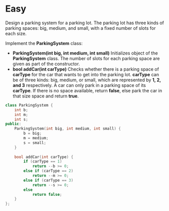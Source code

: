 # Easy

Design a parking system for a parking lot. The parking lot has three kinds of parking spaces: big, medium, and small, with a fixed number of slots for each size.

Implement the **ParkingSystem** class:

- **ParkingSystem(int big, int medium, int small)** Initializes object of the **ParkingSystem** class. The number of slots for each parking space are given as part of the constructor.
- **bool addCar(int carType)** Checks whether there is a parking space of **carType** for the car that wants to get into the parking lot. **carType** can be of three kinds: big, medium, or small, which are represented by **1, 2, and 3** respectively. A car can only park in a parking space of its **carType**. If there is no space available, return **false**, else park the car in that size space and return **true**.

```cpp
class ParkingSystem {
    int b;
    int m;
    int s;
public:
    ParkingSystem(int big, int medium, int small) {
        b = big;
        m = medium;
        s = small;
    }
    
    bool addCar(int carType) {
        if (carType == 1)
            return --b >= 0;
        else if (carType == 2)
            return --m >= 0;
        else if (carType == 3)
            return --s >= 0;
        else
            return false;
    }
};
```
